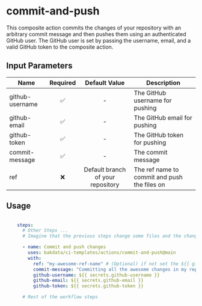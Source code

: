# commit-and-push

This composite action commits the changes of your repository with an arbitrary commit message and then pushes
them using an authenticated GitHub user. The GitHub user is set by passing the username, email, and a valid GitHub token to the composite
action.

## Input Parameters

| Name            | Required |           Default Value           | Description                                   |
|-----------------|:--------:|:---------------------------------:|-----------------------------------------------|
| github-username |    ✅     |                 -                 | The GitHub username for pushing               |
| github-email    |    ✅     |                 -                 | The GitHub email for pushing                  |
| github-token    |    ✅     |                 -                 | The GitHub token for pushing                  |
| commit-message  |    ✅     |                 -                 | The commit message                            |
| ref             |    ❌     | Default branch of your repository | The ref name to commit and push the files on  |

## Usage

```yaml

    steps:
      # Other Steps ...
      # Imagine that the previous steps change some files and the changes need to be committed

      - name: Commit and push changes
        uses: bakdata/ci-templates/actions/commit-and-push@main
        with:
          ref: "my-awesome-ref-name" # (Optional) if not set the ${{ github.event.repository.default_branch }} will fill the value
          commit-message: "Committing all the awesome changes in my repository!"
          github-username: ${{ secrets.github-username }}
          github-email: ${{ secrets.github-email }}
          github-token: ${{ secrets.github-token }}

      # Rest of the workflow steps
```